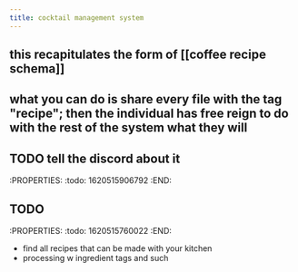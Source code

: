 ```yaml
---
title: cocktail management system
---
```


## this recapitulates the form of [[coffee recipe schema]]
## what you can do is share every file with the tag "recipe"; then the individual has free reign to do with the rest of the system what they will
## TODO tell the discord about it
:PROPERTIES:
:todo: 1620515906792
:END:
## TODO 
:PROPERTIES:
:todo: 1620515760022
:END:
 - find all recipes that can be made with your kitchen
 - processing w ingredient tags and such

